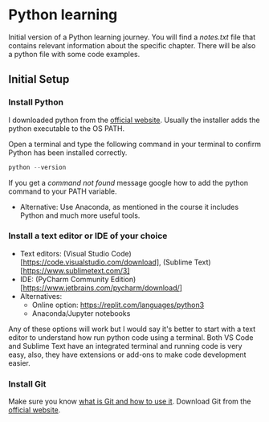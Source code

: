 # Python learning

Initial version of a Python learning journey. You will find a _notes.txt_ file that contains relevant information about the specific chapter. There will be also a python file with some code examples.

## Initial Setup

### Install Python 
I downloaded python from the [official website](https://www.python.org/downloads/). Usually the installer adds the python executable to the OS PATH. 

Open a terminal and type the following command in your terminal to confirm Python has been installed correctly.
```python
python --version
```  

If you get a _command not found_ message google how to add the python command to your PATH variable.

- Alternative: Use Anaconda, as mentioned in the course it includes Python and much more useful tools.

### Install a text editor or IDE of your choice

- Text editors: (Visual Studio Code)[https://code.visualstudio.com/download], (Sublime Text)[https://www.sublimetext.com/3]
- IDE: (PyCharm Community Edition)[https://www.jetbrains.com/pycharm/download/]
- Alternatives: 
    - Online option: https://replit.com/languages/python3
    - Anaconda/Jupyter notebooks

Any of these options will work but I would say it's better to start with a text editor to understand how run python code using a terminal. Both VS Code and Sublime Text have an integrated terminal and running code is very easy, also, they have extensions or add-ons to make code development easier.

### Install Git
Make sure you know [what is Git and how to use it](https://youtu.be/VdGzPZ31ts8). Download Git from the [official website](https://git-scm.com/downloads).

